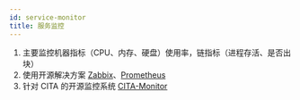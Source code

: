 ```yaml
---
id: service-monitor
title: 服务监控
---
```


1. 主要监控机器指标（CPU、内存、硬盘）使用率，链指标（进程存活、是否出块）
2. 使用开源解决方案 [Zabbix](https://github.com/zabbix/zabbix)、[Prometheus](https://github.com/prometheus/prometheus)
3. 针对 CITA 的开源监控系统 [CITA-Monitor](https://github.com/cryptape/cita-monitor)
